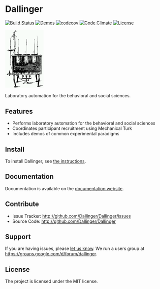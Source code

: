 Dallinger
=======
[![Build Status](https://travis-ci.org/Dallinger/Dallinger.svg?branch=master)](https://travis-ci.org/Dallinger/Dallinger)
[![Demos](https://img.shields.io/badge/demos-11-edd172.svg)](http://dallinger.readthedocs.io/en/latest/#demos)
[![codecov](https://codecov.io/gh/Dallinger/Dallinger/branch/master/graph/badge.svg)](https://codecov.io/gh/Dallinger/Dallinger)
[![Code Climate](https://codeclimate.com/github/Dallinger/Dallinger/badges/gpa.svg)](https://codeclimate.com/github/Dallinger/Dallinger)
[![License](https://img.shields.io/badge/license-MIT-blue.svg)](http://en.wikipedia.org/wiki/MIT_License)

<img src="incubator.png?raw=true" width="125" alt="Dallinger's incubator">

Laboratory automation for the behavioral and social sciences.

Features
--------
- Performs laboratory automation for the behavioral and social sciences
- Coordinates participant recruitment using Mechanical Turk
- Includes demos of common experimental paradigms

Install
-------
To install Dallinger, see [the instructions](http://dallinger.readthedocs.io/).

Documentation
-------------
Documentation is available on the [documentation website](http://dallinger.readthedocs.io/).

Contribute
----------
- Issue Tracker: http://github.com/Dallinger/Dallinger/issues
- Source Code: http://github.com/Dallinger/Dallinger

Support
-------
If you are having issues, please [let us know](http://github.com/Dallinger/Dallinger/issues).
We run a users group at https://groups.google.com/d/forum/dallinger.

License
-------
The project is licensed under the MIT license.
